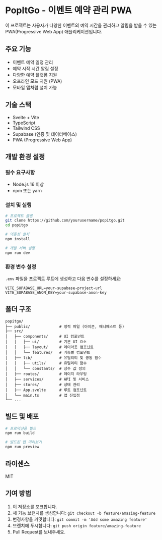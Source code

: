 # PopItGo - 이벤트 예약 관리 PWA

이 프로젝트는 사용자가 다양한 이벤트의 예약 시간을 관리하고 알림을 받을 수 있는 PWA(Progressive Web App) 애플리케이션입니다.

## 주요 기능

- 이벤트 예약 일정 관리
- 예약 시작 시간 알림 설정
- 다양한 예약 플랫폼 지원
- 오프라인 모드 지원 (PWA)
- 모바일 앱처럼 설치 가능

## 기술 스택

- Svelte + Vite
- TypeScript
- Tailwind CSS
- Supabase (인증 및 데이터베이스)
- PWA (Progressive Web App)

## 개발 환경 설정

### 필수 요구사항

- Node.js 16 이상
- npm 또는 yarn

### 설치 및 실행

```bash
# 프로젝트 클론
git clone https://github.com/yourusername/popitgo.git
cd popitgo

# 의존성 설치
npm install

# 개발 서버 실행
npm run dev
```

### 환경 변수 설정

`.env` 파일을 프로젝트 루트에 생성하고 다음 변수를 설정하세요:

```
VITE_SUPABASE_URL=your-supabase-project-url
VITE_SUPABASE_ANON_KEY=your-supabase-anon-key
```

## 폴더 구조

```
popitgo/
├── public/             # 정적 파일 (아이콘, 매니페스트 등)
├── src/
│   ├── components/     # UI 컴포넌트
│   │   ├── ui/         # 기본 UI 요소
│   │   ├── layout/     # 레이아웃 컴포넌트
│   │   └── features/   # 기능별 컴포넌트
│   ├── lib/            # 유틸리티 및 공통 함수
│   │   ├── utils/      # 유틸리티 함수
│   │   └── constants/  # 상수 값 정의
│   ├── routes/         # 페이지 라우팅
│   ├── services/       # API 및 서비스
│   ├── stores/         # 상태 관리
│   ├── App.svelte      # 루트 컴포넌트
│   └── main.ts         # 앱 진입점
└── ...
```

## 빌드 및 배포

```bash
# 프로덕션용 빌드
npm run build

# 빌드된 앱 미리보기
npm run preview
```

## 라이센스

MIT

## 기여 방법

1. 이 저장소를 포크합니다.
2. 새 기능 브랜치를 생성합니다: `git checkout -b feature/amazing-feature`
3. 변경사항을 커밋합니다: `git commit -m 'Add some amazing feature'`
4. 브랜치에 푸시합니다: `git push origin feature/amazing-feature`
5. Pull Request를 보내주세요.
